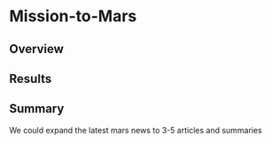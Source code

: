 # Mission-to-Mars
 
## Overview

## Results

## Summary

We could expand the latest mars news to 3-5 articles and summaries
